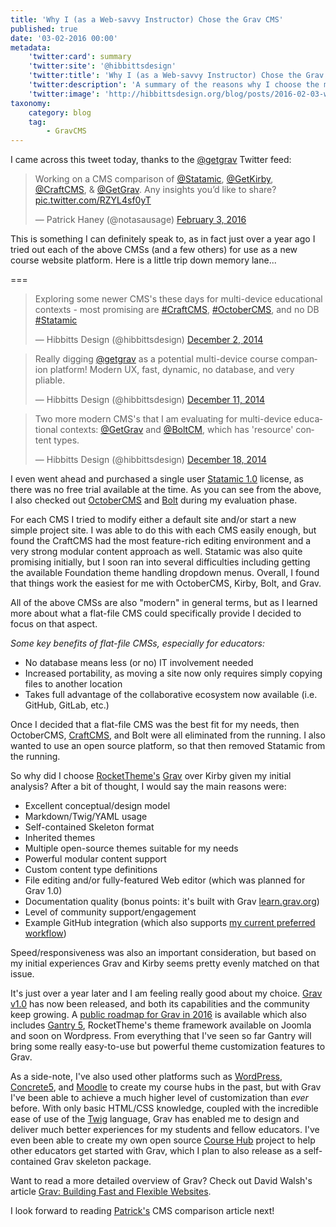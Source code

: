 ```yaml
---
title: 'Why I (as a Web-savvy Instructor) Chose the Grav CMS'
published: true
date: '03-02-2016 00:00'
metadata:
    'twitter:card': summary
    'twitter:site': '@hibbittsdesign'
    'twitter:title': 'Why I (as a Web-savvy Instructor) Chose the Grav CMS'
    'twitter:description': 'A summary of the reasons why I choose the modern flat-file Grav CMS for my flipped-LMS approach.'
    'twitter:image': 'http://hibbittsdesign.org/blog/posts/2016-02-03-why-I-chose-Grav/gravdotorg.png'
taxonomy:
    category: blog
    tag:
        - GravCMS
---
```


I came across this tweet today, thanks to the [@getgrav](https://twitter.com/getgrav) Twitter feed:

<blockquote class="twitter-tweet" data-lang="en"><p lang="en" dir="ltr">Working on a CMS comparison of <a href="https://twitter.com/statamic">@Statamic</a>, <a href="https://twitter.com/getkirby">@GetKirby</a>, <a href="https://twitter.com/craftcms">@CraftCMS</a>, &amp; <a href="https://twitter.com/getgrav">@GetGrav</a>. Any insights you’d like to share? <a href="https://t.co/RZYL4sf0yT">pic.twitter.com/RZYL4sf0yT</a></p>&mdash; Patrick Haney (@notasausage) <a href="https://twitter.com/notasausage/status/694972469300568066">February 3, 2016</a></blockquote>
<script async src="//platform.twitter.com/widgets.js" charset="utf-8"></script>

This is something I can definitely speak to, as in fact just over a year ago I tried out each of the above CMSs (and a few others) for use as a new course website platform. Here is a little trip down memory lane...

===

<blockquote class="twitter-tweet" data-lang="en"><p lang="en" dir="ltr">Exploring some newer CMS&#39;s these days for multi-device educational contexts - most promising are <a href="https://twitter.com/hashtag/CraftCMS?src=hash">#CraftCMS</a>, <a href="https://twitter.com/hashtag/OctoberCMS?src=hash">#OctoberCMS</a>, and no DB <a href="https://twitter.com/hashtag/Statamic?src=hash">#Statamic</a></p>&mdash; Hibbitts Design (@hibbittsdesign) <a href="https://twitter.com/hibbittsdesign/status/539841717914988544">December 2, 2014</a></blockquote>
<script async src="//platform.twitter.com/widgets.js" charset="utf-8"></script>

<blockquote class="twitter-tweet" data-lang="en"><p lang="en" dir="ltr">Really digging <a href="https://twitter.com/getgrav">@getgrav</a> as a potential multi-device course companion platform! Modern UX, fast, dynamic, no database, and very pliable.</p>&mdash; Hibbitts Design (@hibbittsdesign) <a href="https://twitter.com/hibbittsdesign/status/543173459313184768">December 11, 2014</a></blockquote>
<script async src="//platform.twitter.com/widgets.js" charset="utf-8"></script>

<blockquote class="twitter-tweet" data-lang="en"><p lang="en" dir="ltr">Two more modern CMS&#39;s that I am evaluating for multi-device educational contexts: <a href="https://twitter.com/getgrav">@GetGrav</a> and <a href="https://twitter.com/BoltCM">@BoltCM</a>, which has &#39;resource&#39; content types.</p>&mdash; Hibbitts Design (@hibbittsdesign) <a href="https://twitter.com/hibbittsdesign/status/545648369176023040">December 18, 2014</a></blockquote>
<script async src="//platform.twitter.com/widgets.js" charset="utf-8"></script>

I even went ahead and purchased a single user [Statamic 1.0](http://statamic.com/) license, as there was no free trial available at the time. As you can see from the above, I also checked out [OctoberCMS](https://octobercms.com/) and [Bolt](https://bolt.cm/) during my evaluation phase.

For each CMS I tried to modify either a default site and/or start a new simple project site. I was able to do this with each CMS easily enough, but found the CraftCMS had the most feature-rich editing environment and a very strong modular content approach as well. Statamic was also quite promising initially, but I soon ran into several difficulties including getting the available Foundation theme handling dropdown menus. Overall, I found that things work the easiest for me with OctoberCMS, Kirby, Bolt, and Grav.

All of the above CMSs are also "modern" in general terms, but as I learned more about what a flat-file CMS could specifically provide I decided to focus on that aspect.

_Some key benefits of flat-file CMSs, especially for educators:_
* No database means less (or no) IT involvement needed
* Increased portability, as moving a site now only requires simply copying files to another location
* Takes full advantage of the collaborative ecosystem now available (i.e. GitHub, GitLab, etc.)

Once I decided that a flat-file CMS was the best fit for my needs, then OctoberCMS, [CraftCMS](https://craftcms.com/), and Bolt were all eliminated from the running. I also wanted to use an open source platform, so that then removed Statamic from the running.

So why did I choose [RocketTheme's](http://www.rockettheme.com/) [Grav](https://getgrav.org/) over Kirby given my initial analysis? After a bit of thought, I would say the main reasons were:

* Excellent conceptual/design model
* Markdown/Twig/YAML usage
* Self-contained Skeleton format
* Inherited themes
* Multiple open-source themes suitable for my needs
* Powerful modular content support
* Custom content type definitions
* File editing and/or fully-featured Web editor (which was planned for Grav 1.0)
* Documentation quality (bonus points: it's built with Grav [learn.grav.org](http://learn.getgrav.org/))
* Level of community support/engagement
* Example GitHub integration (which also supports [my current preferred workflow](http://hibbittsdesign.org/blog/posts/using-grav-with-github-and-deploy))

Speed/responsiveness was also an important consideration, but based on my initial experiences Grav and Kirby seems pretty evenly matched on that issue.

It's just over a year later and I am feeling really good about my choice. [Grav v1.0](https://getgrav.org/blog/grav-1.0-released) has now been released, and both its capabilities and the community keep growing. A [public roadmap for Grav in 2016](https://getgrav.org/blog/plans-for-2016) is available which also includes [Gantry 5](http://gantry.org/), RocketTheme's theme framework available on Joomla and soon on Wordpress. From everything that I've seen so far Gantry will bring some really easy-to-use but powerful theme customization features to Grav.

As a side-note, I've also used other platforms such as [WordPress](https://wordpress.com/), [Concrete5](http://www.concrete5.org/), and [Moodle](https://moodle.org/) to create my course hubs in the past, but with Grav I've been able to achieve a much higher level of customization than _ever_ before. With only basic HTML/CSS knowledge, coupled with the incredible ease of use of the [Twig](http://twig.sensiolabs.org/) language, Grav has enabled me to design and deliver much better experiences for my students and fellow educators. I've even been able to create my own open source [Course Hub](https://github.com/hibbitts-design/grav-skeleton-course-hub) project to help other educators get started with Grav, which I plan to also release as a self-contained Grav skeleton package.

Want to read a more detailed overview of Grav? Check out David Walsh's article [Grav: Building Fast and Flexible Websites](https://davidwalsh.name/grav-building-fast-flexible-websites).

I look forward to reading [Patrick's](https://twitter.com/notasausage) CMS comparison article next!
